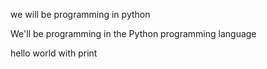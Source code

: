 
we will be programming in python

 We'll be programming in the Python programming language


hello world with print
